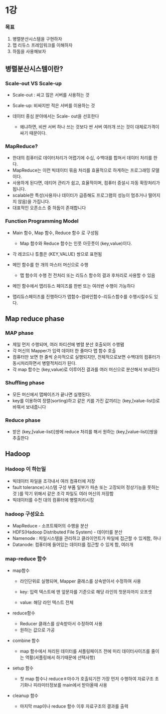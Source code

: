 # 1강

### 목표

1. 병렬분산시스템을 구현하자
2. 맵 리듀스 프레임워크를 이해하자
3. 하둡을 사용해보자



## 병렬분산시스템이란?

### Scale-out VS Scale-up

- Scale-out : 싸고 많은 서버를 사용하는 것

- Scale-up: 비싸지만 적은 서버를 이용하는 것

- 데이터 중심 분야에서는 Scale- out을 선호한다
  - 왜냐하면, 비싼 서버 하나 쓰는 것보다 싼 서버 여러개 쓰는 것이 대체로가격이 싸기 때문이다.



### MapReduce?

- 한대의 컴퓨터로 데이터처리가 어렵기에 수십, 수백대를 합쳐서 데이터 처리를 한다.
- MapReduce는 이런 빅데이터 묶음 처리를 효율적으로 하게하는 프로그래밍 모델이다.
- 사용하게 된다면, 데티어 관리가 쉽고, 효율적이며, 컴퓨터 증설시 자동 확장처리가 됩니다.
- scalable한 특성(사용자나 데이터가 급증해도 프로그램의 성능이 멈추거나 떨어지지 않음)을 가집니다.
- 대표적인 오픈소스 중 하둡이 존재합니다



### Function Programming Model

- Main 함수, Map 함수, Reduce 함수 로 구성됨
  - Map 함수와 Reduce 함수는 인풋 아웃풋이 (key,value)이다.
- 각 레코드나 튜플은 (KEY,VALUE) 쌍으로 표현됨

- 메인 함수를 한 개의 마스터 머신으로 수행
  - 맵 함수의 수행 전 전처리 또는 리듀스 함수의 결과 후처리로 사용할 수 있음
- 메인 함수에서 맵리듀스 페이즈를 한번 또는 여러번 수행이 가능하다
- 맵리듀스페이즈를 진행하다가 맵함수-컴바인함수-리듀스함수를 수행시킬수도 있다.



## Map reduce phase

### 	MAP phase

- 제일 먼저 수행되며, 여러 파티션에 병렬 분산 호출되어 수행됌
- 각 머신의 Mapper가 입력 데이터 한 줄마다 맵 함수 호출
- 컴퓨터만 보면 한 줄씩 순차적으로 실행되지만, 전체적으로보면 수백대의 컴퓨터가 동시처리하면서 병렬적처리가 된다.
- 각 map 함수는 (key,value)로 이루어진 결과를 여러 머신으로 분산해서 보내진다



### 	Shuffling phase

- 모든 머신에서 맵페이즈가 끝나면 실행된다.
- key를 이용하여 정렬(sorting)하고 같은 키를 가진 값끼리는 (key,[value-list])로 바꿔서 보내줍니다



### 	Reduce phase

- 받은 (key,[value-list)]쌍에 reduce 처리를 해서 원하는 (key,[value-list)]쌍을 추출한다



## Hadoop

### Hadoop 이 하는일

- 빅데이터 파일을 조각내서 여러 컴퓨터에 저장
- fault tolerance(:시스템 구성 부품 일부가 파손 또는 고장되어 정상기능을 못하는 것 )를 막기 위해서 같은 조각 파일도 여러 머신의 저장함
- 빅데이터를 수천 대의 컴퓨터에 병렬처리시킴



### hadoop 구성요소

- MapReduce - 소프트웨어의 수행을 분산
- HDFS(Hadoop Distributed File System) - 데이터를 분산
- Namenode : 파일시스템을 관리하고 클라이언트가 파일에 접근할 수 있게함, 하나
- Datanode: 컴퓨터에 들어있는 데이터를 접근할 수 있게 함, 여러개



### map-reduce 함수

- map함수

  - 라인단위로 실행되며, Mapper 클래스를 상속받아서 수정하여 사용

  - key: 입력 텍스트에 맨 앞문자를 기준으로 해당 라인의 첫문자까지 오프셋
  - value: 해당 라인 텍스트 전체

- reduce함수

  - Reducer 클래스를 상속받아서 수정하여 사용
  - 원하는 값으로 가공

- combine 함수 

  -  map 함수에서 처리된 데이터를 셔플링페이즈 전에 미리 데이터사이즈를 줄이는 역활(셔플링에서 하기때문에 선택사항)

- setup 함수

  - 첫 map 함수나 reduceㅎ마수가 호출되기전 가장 먼저 수행하여 자료구조 초기화나 피라미터정보를 main에서 받아올때 사용

- cleanup 함수

  -  마지막 map이나 reduce 함수 이후 자료구조의 결과를 출력

